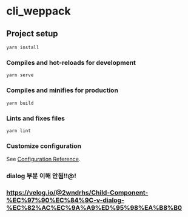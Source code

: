 # cli_weppack

## Project setup
```
yarn install
```

### Compiles and hot-reloads for development
```
yarn serve
```

### Compiles and minifies for production
```
yarn build
```

### Lints and fixes files
```
yarn lint
```

### Customize configuration
See [Configuration Reference](https://cli.vuejs.org/config/).


### dialog 부분 이해 안됨!!@!
### https://velog.io/@2wndrhs/Child-Component-%EC%97%90%EC%84%9C-v-dialog-%EC%82%AC%EC%9A%A9%ED%95%98%EA%B8%B0
